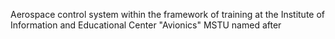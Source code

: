 Aerospace control system within the framework of training at the Institute of Information and Educational Center "Avionics" MSTU named after
